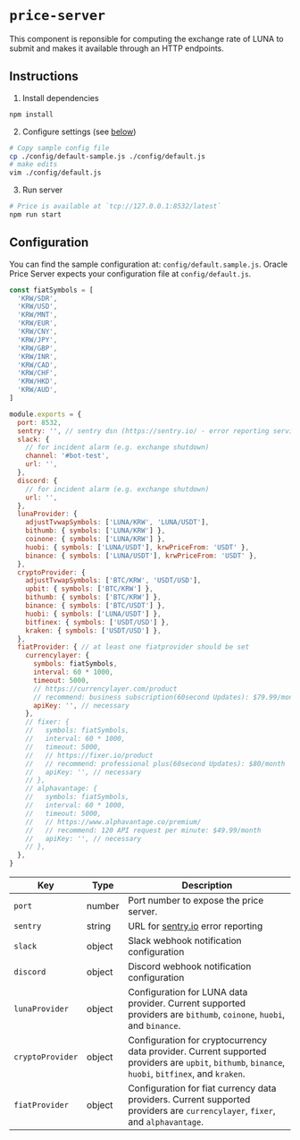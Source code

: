 # `price-server`

This component is reponsible for computing the exchange rate of LUNA to submit and makes it available through an HTTP endpoints.

## Instructions

1. Install dependencies

```sh
npm install
```

2. Configure settings (see [below](#Configuration))

```sh
# Copy sample config file
cp ./config/default-sample.js ./config/default.js
# make edits
vim ./config/default.js
```

3. Run server

```sh
# Price is available at `tcp://127.0.0.1:8532/latest`
npm run start
```

## Configuration

You can find the sample configuration at: `config/default.sample.js`. Oracle Price Server expects your configuration file at `config/default.js`.

```js
const fiatSymbols = [
  'KRW/SDR',
  'KRW/USD',
  'KRW/MNT',
  'KRW/EUR',
  'KRW/CNY',
  'KRW/JPY',
  'KRW/GBP',
  'KRW/INR',
  'KRW/CAD',
  'KRW/CHF',
  'KRW/HKD',
  'KRW/AUD',
]

module.exports = {
  port: 8532,
  sentry: '', // sentry dsn (https://sentry.io/ - error reporting service)
  slack: {
    // for incident alarm (e.g. exchange shutdown)
    channel: '#bot-test',
    url: '',
  },
  discord: {
    // for incident alarm (e.g. exchange shutdown)
    url: '',
  },
  lunaProvider: {
    adjustTvwapSymbols: ['LUNA/KRW', 'LUNA/USDT'],
    bithumb: { symbols: ['LUNA/KRW'] },
    coinone: { symbols: ['LUNA/KRW'] },
    huobi: { symbols: ['LUNA/USDT'], krwPriceFrom: 'USDT' },
    binance: { symbols: ['LUNA/USDT'], krwPriceFrom: 'USDT' },
  },
  cryptoProvider: {
    adjustTvwapSymbols: ['BTC/KRW', 'USDT/USD'],
    upbit: { symbols: ['BTC/KRW'] },
    bithumb: { symbols: ['BTC/KRW'] },
    binance: { symbols: ['BTC/USDT'] },
    huobi: { symbols: ['LUNA/USDT'] },
    bitfinex: { symbols: ['USDT/USD'] },
    kraken: { symbols: ['USDT/USD'] },
  },
  fiatProvider: { // at least one fiatprovider should be set
    currencylayer: {
      symbols: fiatSymbols,
      interval: 60 * 1000,
      timeout: 5000,
      // https://currencylayer.com/product
      // recommend: business subscription(60second Updates): $79.99/month
      apiKey: '', // necessary
    },
    // fixer: {
    //   symbols: fiatSymbols,
    //   interval: 60 * 1000,
    //   timeout: 5000,
    //   // https://fixer.io/product
    //   // recommend: professional plus(60second Updates): $80/month
    //   apiKey: '', // necessary
    // },
    // alphavantage: {
    //   symbols: fiatSymbols,
    //   interval: 60 * 1000,
    //   timeout: 5000,
    //   // https://www.alphavantage.co/premium/
    //   // recommend: 120 API request per minute: $49.99/month
    //   apiKey: '', // necessary
    // },
  },
}
```

| Key | Type | Description |
| - | - | - | 
| `port` | number | Port number to expose the price server. | 
| `sentry` | string | URL for [sentry.io](https://sentry.io) error reporting |
| `slack` | object | Slack webhook notification configuration |
| `discord` | object | Discord webhook notification configuration |
| `lunaProvider` | object | Configuration for LUNA data provider. Current supported providers are `bithumb`, `coinone`, `huobi`, and `binance`. |
| `cryptoProvider` | object | Configuration for cryptocurrency data provider. Current supported providers are `upbit`, `bithumb`, `binance`, `huobi`, `bitfinex`, and `kraken`. |
| `fiatProvider` | object | Configuration for fiat currency data providers. Current supported providers are `currencylayer`, `fixer`, and `alphavantage`. |
